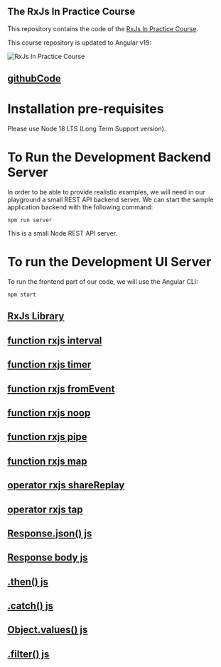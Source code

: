 ## The RxJs In Practice Course

This repository contains the code of the [RxJs In Practice Course](https://angular-university.io/course/rxjs-course).

This course repository is updated to Angular v19:

![RxJs In Practice Course](https://s3-us-west-1.amazonaws.com/angular-university/course-images/rxjs-in-practice-course.png)

## [githubCode](https://github.com/angular-university/rxjs-course.git)

# Installation pre-requisites

Please use Node 18 LTS (Long Term Support version).

# To Run the Development Backend Server

In order to be able to provide realistic examples, we will need in our playground a small REST API backend server. We can start the sample application backend with the following command:

    npm run server

This is a small Node REST API server.

# To run the Development UI Server

To run the frontend part of our code, we will use the Angular CLI:

    npm start

## [RxJs Library](https://rxjs.dev/)

## [function rxjs interval](https://rxjs.dev/api/index/function/interval)

## [function rxjs timer](https://rxjs.dev/api/index/function/timer)

## [function rxjs fromEvent](https://rxjs.dev/api/index/function/fromEvent)

## [function rxjs noop](https://rxjs.dev/api/index/function/noop)

## [function rxjs pipe](https://rxjs.dev/api/index/function/pipe)

## [function rxjs map](https://rxjs.dev/api/index/function/map)

## [operator rxjs shareReplay](https://rxjs.dev/api/operators/shareReplay)

## [operator rxjs tap](https://rxjs.dev/api/operators/tap)

## [Response.json() js](https://developer.mozilla.org/en-US/docs/Web/API/Response/json)

## [Response body js](https://developer.mozilla.org/en-US/docs/Web/API/Response/body)

## [.then() js](https://developer.mozilla.org/en-US/docs/Web/JavaScript/Reference/Global_Objects/Promise/then)

## [.catch() js](https://developer.mozilla.org/en-US/docs/Web/JavaScript/Reference/Global_Objects/Promise/catch)

## [Object.values() js](https://developer.mozilla.org/en-US/docs/Web/JavaScript/Reference/Global_Objects/Object/values)

## [.filter() js](https://developer.mozilla.org/en-US/docs/Web/JavaScript/Reference/Global_Objects/Array/filter#syntax)
